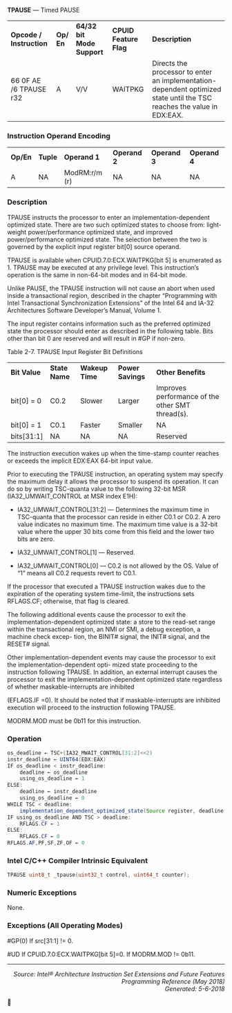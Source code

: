 <b>TPAUSE</b> — Timed PAUSE
<table>
	<tr>
		<td><b>Opcode / Instruction</b></td>
		<td><b>Op/ En</b></td>
		<td><b>64/32 bit Mode Support</b></td>
		<td><b>CPUID Feature Flag</b></td>
		<td><b>Description</b></td>
	</tr>
	<tr>
		<td>66 0F AE /6 TPAUSE r32</td>
		<td>A</td>
		<td>V/V</td>
		<td>WAITPKG</td>
		<td>Directs the processor to enter an implementation-dependent optimized state until the TSC reaches the value in EDX:EAX.</td>
	</tr>
</table>


### Instruction Operand Encoding
<table>
	<tr>
		<td><b>Op/En</b></td>
		<td><b>Tuple</b></td>
		<td><b>Operand 1</b></td>
		<td><b>Operand 2</b></td>
		<td><b>Operand 3</b></td>
		<td><b>Operand 4</b></td>
	</tr>
	<tr>
		<td>A</td>
		<td>NA</td>
		<td>ModRM:r/m (r)</td>
		<td>NA</td>
		<td>NA</td>
		<td>NA</td>
	</tr>
</table>


### Description
TPAUSE instructs the processor to enter an implementation-dependent optimized state. There are two such optimized 
states to choose from: light-weight power/performance optimized state, and improved power/performance
optimized state. The selection between the two is governed by the explicit input register bit[0] source operand.

TPAUSE is available when CPUID.7.0:ECX.WAITPKG[bit 5] is enumerated as 1. TPAUSE may be executed at any
privilege level. This instruction’s operation is the same in non-64-bit modes and in 64-bit mode.

Unlike PAUSE, the TPAUSE instruction will not cause an abort when used inside a transactional region, described in
the chapter “Programming with Intel Transactional Synchronization Extensions” of the Intel 64 and IA-32 Architectures
Software Developer’s Manual, Volume 1.

The input register contains information such as the preferred optimized state the processor should enter as
described in the following table. Bits other than bit 0 are reserved and will result in \#GP if non-zero.

Table 2-7.  TPAUSE Input Register Bit Definitions
<table>
	<tr>
		<td><b>Bit Value</b></td>
		<td><b>State Name</b></td>
		<td><b>Wakeup Time</b></td>
		<td><b>Power Savings</b></td>
		<td><b>Other Benefits</b></td>
	</tr>
	<tr>
		<td>bit[0] = 0</td>
		<td>C0.2</td>
		<td>Slower</td>
		<td>Larger</td>
		<td>Improves performance of the other SMT thread(s).</td>
	</tr>
	<tr>
		<td>bit[0] = 1</td>
		<td>C0.1</td>
		<td>Faster</td>
		<td>Smaller</td>
		<td>NA</td>
	</tr>
	<tr>
		<td>bits[31:1]</td>
		<td>NA</td>
		<td>NA</td>
		<td>NA</td>
		<td>Reserved</td>
	</tr>
</table>

The instruction execution wakes up when the time-stamp counter reaches or exceeds the implicit EDX:EAX 64-bit
input value.

Prior to executing the TPAUSE instruction, an operating system may specify the maximum delay it allows the
processor to suspend its operation. It can do so by writing TSC-quanta value to the following 32-bit MSR
(IA32_UMWAIT_CONTROL at MSR index E1H):

 * IA32_UMWAIT_CONTROL[31:2] — Determines the maximum time in TSC-quanta that the processor can reside
in either C0.1 or C0.2. A zero value indicates no maximum time. The maximum time value is a 32-bit value
where the upper 30 bits come from this field and the lower two bits are zero.

 * IA32_UMWAIT_CONTROL[1] — Reserved.

 * IA32_UMWAIT_CONTROL[0] — C0.2 is not allowed by the OS. Value of “1” means all C0.2 requests revert to
C0.1.

If the processor that executed a TPAUSE instruction wakes due to the expiration of the operating system time-limit,
the instructions sets RFLAGS.CF; otherwise, that flag is cleared.

The following additional events cause the processor to exit the implementation-dependent optimized state: a store
to the read-set range within the transactional region, an NMI or SMI, a debug exception, a machine check excep-
tion, the BINIT\# signal, the INIT\# signal, and the RESET\# signal.

Other implementation-dependent events may cause the processor to exit the implementation-dependent opti-
mized state proceeding to the instruction following TPAUSE. In addition, an external interrupt causes the processor
to exit the implementation-dependent optimized state regardless of whether maskable-interrupts are inhibited

(EFLAGS.IF =0). It should be noted that if maskable-interrupts are inhibited execution will proceed to the instruction
 following TPAUSE.

MODRM.MOD must be 0b11 for this instruction.

### Operation

```java
os_deadline ← TSC+(IA32_MWAIT_CONTROL[31:2]<<2)
instr_deadline ← UINT64(EDX:EAX)
IF os_deadline < instr_deadline:
    deadline ← os_deadline
    using_os_deadline ← 1
ELSE:
    deadline ← instr_deadline
    using_os_deadline ← 0
WHILE TSC < deadline:
    implementation_dependent_optimized_state(Source register, deadline, IA32_UMWAIT_CONTROL[0])
IF using_os_deadline AND TSC > deadline:
    RFLAGS.CF ← 1
ELSE:
    RFLAGS.CF ← 0
RFLAGS.AF,PF,SF,ZF,OF ← 0
```
### Intel C/C++ Compiler Intrinsic Equivalent
```c
TPAUSE uint8_t _tpause(uint32_t control, uint64_t counter);
```
### Numeric Exceptions

None.

### Exceptions (All Operating Modes)

<p>#GP(0)
If src[31:1] != 0.
<p>#UD
If CPUID.7.0:ECX.WAITPKG[bit 5]=0.
If MODRM.MOD != 0b11.

 --- 
<p align="right"><i>Source: Intel® Architecture Instruction Set Extensions and Future Features Programming Reference (May 2018)<br>Generated: 5-6-2018</i></p>
